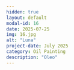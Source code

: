 ```yaml
---
hidden: true
layout: default
modal-id: 16
date: 2025-07-25
img: 16.jpg
alt: "Luna"
project-date: July 2025
category: Oil Painting
description: "Oleo"
---
```

